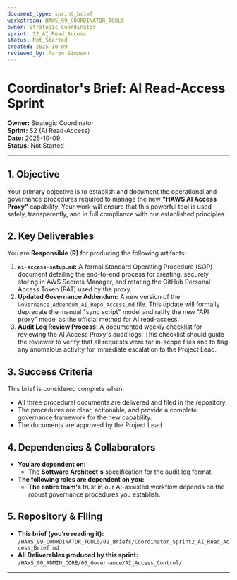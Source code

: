 ```yaml
---
document_type: sprint_brief
workstream: HAWS_99_COORDINATOR_TOOLS
owner: Strategic Coordinator
sprint: S2_AI_Read_Access
status: Not_Started
created: 2025-10-09
reviewed_by: Aaron Simpson
---
```


# Coordinator's Brief: AI Read-Access Sprint

**Owner:** Strategic Coordinator  
**Sprint:** S2 (AI Read-Access)  
**Date:** 2025-10-09  
**Status:** Not Started

---

## 1. Objective
Your primary objective is to establish and document the operational and governance procedures required to manage the new **"HAWS AI Access Proxy"** capability. Your work will ensure that this powerful tool is used safely, transparently, and in full compliance with our established principles.

## 2. Key Deliverables
You are **Responsible (R)** for producing the following artifacts:

1. **`ai-access-setup.md`:** A formal Standard Operating Procedure (SOP) document detailing the end-to-end process for creating, securely storing in AWS Secrets Manager, and rotating the GitHub Personal Access Token (PAT) used by the proxy.
2. **Updated Governance Addendum:** A new version of the `Governance_Addendum_AI_Repo_Access.md` file. This update will formally deprecate the manual "sync script" model and ratify the new "API proxy" model as the official method for AI read-access.
3. **Audit Log Review Process:** A documented weekly checklist for reviewing the AI Access Proxy's audit logs. This checklist should guide the reviewer to verify that all requests were for in-scope files and to flag any anomalous activity for immediate escalation to the Project Lead.

## 3. Success Criteria
This brief is considered complete when:
- All three procedural documents are delivered and filed in the repository.
- The procedures are clear, actionable, and provide a complete governance framework for the new capability.
- The documents are approved by the Project Lead.

## 4. Dependencies & Collaborators
- **You are dependent on:**
  - The **Software Architect's** specification for the audit log format.
- **The following roles are dependent on you:**
  - **The entire team's** trust in our AI-assisted workflow depends on the robust governance procedures you establish.

## 5. Repository & Filing
- **This brief (you’re reading it):** `/HAWS_99_COORDINATOR_TOOLS/02_Briefs/Coordinator_Sprint2_AI_Read_Access_Brief.md`
- **All Deliverables produced by this sprint:** `/HAWS_00_ADMIN_CORE/06_Governance/AI_Access_Control/`

---

